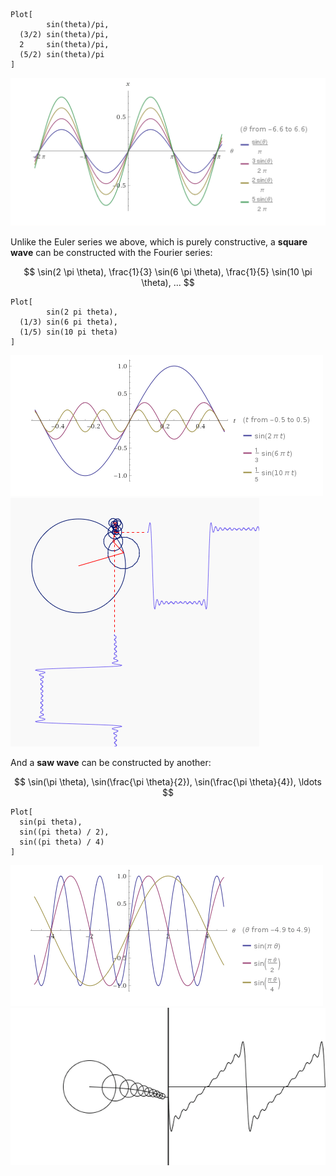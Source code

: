 ```
Plot[
        sin(theta)/pi,
  (3/2) sin(theta)/pi,
  2     sin(theta)/pi,
  (5/2) sin(theta)/pi
]
```

![](/img/fourier_euler.png)

Unlike the Euler series we above, which is purely constructive, a <b>square
wave</b> can be constructed with the Fourier series:

$$
\sin(2 \pi \theta),
\frac{1}{3} \sin(6 \pi \theta),
\frac{1}{5} \sin(10 \pi \theta),
...
$$

```
Plot[
        sin(2 pi theta),
  (1/3) sin(6 pi theta),
  (1/5) sin(10 pi theta)
]
```

![](/img/fourier_square.png)
![](/img/fourier_square.gif)

And a <b>saw wave</b> can be constructed by another:

$$
\sin(\pi \theta),
\sin(\frac{\pi \theta}{2}),
\sin(\frac{\pi \theta}{4}),
\ldots
$$

```
Plot[
  sin(pi theta),
  sin((pi theta) / 2),
  sin((pi theta) / 4)
]
```

![](/img/fourier_saw.png)
![](/img/fourier_saw.gif)
